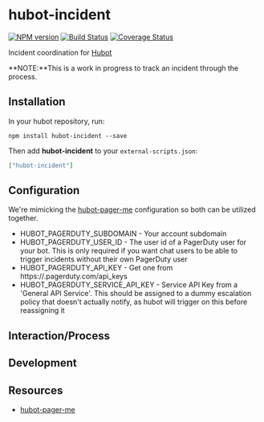 # hubot-incident
[![NPM version][npm-image]][npm-url] [![Build Status][travis-image]][travis-url] [![Coverage Status][coveralls-image]][coveralls-url]

Incident coordination for [Hubot](https://hubot.github.com)

**NOTE:**This is a work in progress to track an incident through the process.

## Installation

In your hubot repository, run:

`npm install hubot-incident --save`

Then add **hubot-incident** to your `external-scripts.json`:

```json
["hubot-incident"]
```

## Configuration
We're mimicking the [hubot-pager-me](https://github.com/hubot-scripts/hubot-pager-me) configuration so both can be utilized together.

* HUBOT_PAGERDUTY_SUBDOMAIN - Your account subdomain
* HUBOT_PAGERDUTY_USER_ID - The user id of a PagerDuty user for your bot. This is only required if you want chat users to be able to trigger incidents without their own PagerDuty user
* HUBOT_PAGERDUTY_API_KEY - Get one from https://<your subdomain>.pagerduty.com/api_keys
* HUBOT_PAGERDUTY_SERVICE_API_KEY - Service API Key from a 'General API Service'. This should be assigned to a dummy escalation policy that doesn't actually notify, as hubot will trigger on this before reassigning it

## Interaction/Process

## Development

## Resources
* [hubot-pager-me](https://github.com/hubot-scripts/hubot-piager-me)

[npm-url]: https://www.npmjs.org/package/hubot-incident
[npm-image]: http://img.shields.io/npm/v/hubot-incident.svg?style=flat
[travis-url]: https://travis-ci.org/HearstAT/hubot-incident
[travis-image]: https://travis-ci.org/HearstAT/hubot-incident.svg?branch=master
[coveralls-url]: https://coveralls.io/r/HearstAT/hubot-incident
[coveralls-image]: http://img.shields.io/coveralls/HearstAT/hubot-incident/master.svg?style=flat
